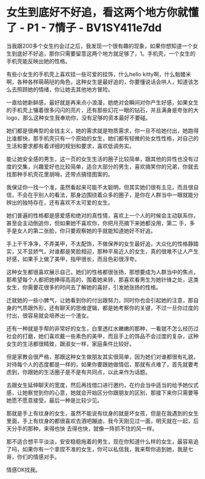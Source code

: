 # 女生到底好不好追，看这两个地方你就懂了 - P1 - 7情子 - BV1SY411e7dd

当我跟200多个女生约会过之后，我发现一个很有趣的现象，如果你想知道一个女生到底好不好追，那你只需要留意这两个地方就足够了，1。手机壳，一个女生的手机壳能反映出她的性格。

有些小女生的手机壳上喜欢挂一些可爱的挂饰，什么hello kitty啊，什么骷髅米啊，各种各样萌萌哒的角色，这种女生是最好追的，你要懂说话会哄人，知道该怎么去照顾她的情绪，你让她去其他地方冒险。

一直给她新鲜感，最好就是再来点小浪漫，她绝对会瞬间对你产生好感，如果女生的手机壳上镶着很多闪闪的亮片，还有那些幻花一眼的钻石，并且满身是夸张的大logo，那么这种女生我奉劝你，没有足够的资本最好不要碰。

她们都是很典型的金钱主义，她的需求就是物质需求，你一旦不给她付出，她跑得比谁都快，那手机壳只有一个原始的女生，她们都有轻微的处女性性格，对自己的生活和要求都有着详细的规划和要求，喜欢低调务实。

能让她安全感的男生，这一页的女生生活的圈子比较简单，跟其他的异性也没有过度的交集，兴趣爱好也比较简单，适合大部分的男生，喜欢搞笑你的兄弟，你就去找那种手机壳花里胡哨，还带点搞怪图案的。

我保证你一找一个准，虽然看起来可能不太聪明，但其实她们很有主见，而且很自信，不会在乎别人的看法，那身边围绕着众多的圈子，是你在人群当中一眼就能分辨出的独特存在，还有喜欢不太可爱的女生。

她们普遍的性格都是感爱感和绝对的真性情，喜欢上一个人的时候会主动联系你，甚至会主动倒追你，但如果她不喜欢你，你把月亮摘下来她都没用，第二 手，多手是女人的第二张脸，你只要观察她的手就能知道她好不好追。

手上干干净净，不弄美甲，不太配饰，不做保养的女生最好追，大众化的性格静踏实，又不显娇气，对谁都是笑脸相迎，那种平易近人的女生，真的很难不让人产生好感，如果手上做了美甲，指甲很长，而且色彩很浮夸。

这种女生都很喜欢展示自己，她们的性格都很张扬，那想要成为人群当中的焦点，那希望每个人都把她捧得高高的，围着她来转，那喜欢看男生为她针锋之处，这类女生，你需要花很多的时间去了解她的喜好，引发她张扬的性格。

迁就她的一些小脾气，让她看到你的付出跟努力，同时你也会引起她的注意，那自身的气质跟外形，还有聊天的思维逻辑，都是她考察你的关键，不过一旦你过度的付出，很容易就会培养出一个渣女。

还有一种就是手帮的非常好的女生，白里透红水嫩嫩的那种，一看就不怎么经历过社会的打磨，她们喜欢戴一些素色的美甲，而且手上的饰品不会过度的复杂，这种女生的生活都很精致，跟淑女一样，家庭条件比较好。

但是家教会很严格，那跟这种女生做朋友其实很简单，因为她们对谁都很有礼貌，对待每个人的态度都是一样的，如果你要跟她做情侣，那就有点难了，首先就要考虑到，你跟她的生活圈子是不是有共同点，以此来作为话题。

去跟女生延伸聊天的宽度，然后再找借口进行邀约，在约会当中适当的给予她仪式感，让她察觉到你的心意，她就会开始区分你跟朋友的区别，那接下来你只需要等她愿不愿意接受，最后一种是比较少见。

那就是手上有纹身的女生，虽然不能说有纹身的就是坏女孩，但是在我遇到的女生里面，手上有纹身的都很喜欢去酒吧蹦迪，我今天刚见过一面，明天就在一起，后天分手的那种，来得也快 去得也快，就像一阵抓不住的风一样。

那不适合想平平淡淡，安安稳稳拖着的男生，现在你知道什么样的女生，最容易追了吗，如果你有一个拿捏不准的女生，你可以私信我，我来帮你追到她，我是七哥，你们的情感对手。

情感OK找我。
